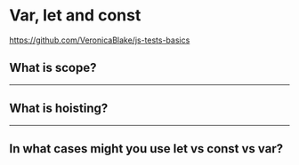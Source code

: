 # Var, let and const
https://github.com/VeronicaBlake/js-tests-basics

## What is scope?

---

## What is hoisting?

---

## In what cases might you use let vs const vs var?